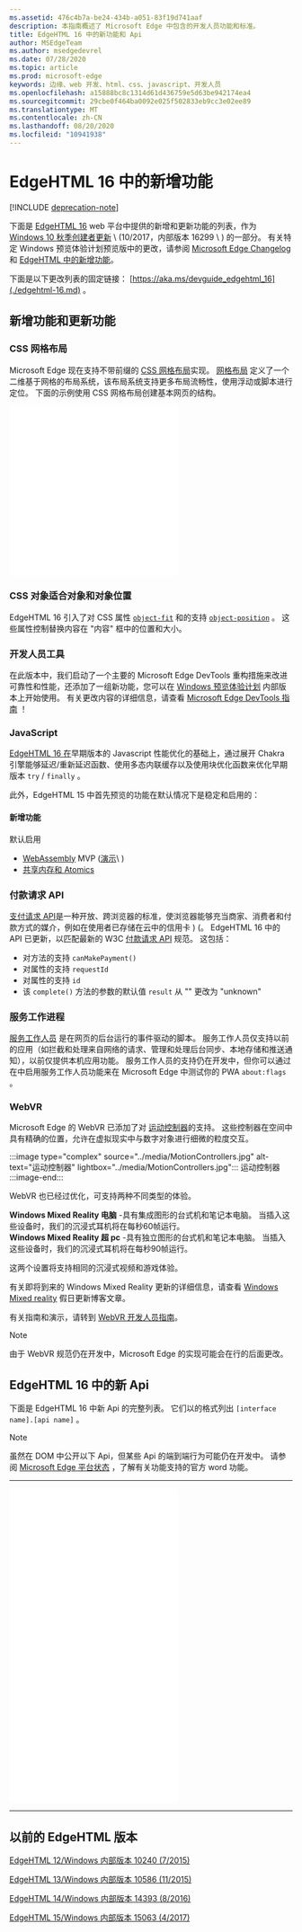 ```yaml
---
ms.assetid: 476c4b7a-be24-434b-a051-83f19d741aaf
description: 本指南概述了 Microsoft Edge 中包含的开发人员功能和标准。
title: EdgeHTML 16 中的新功能和 Api
author: MSEdgeTeam
ms.author: msedgedevrel
ms.date: 07/28/2020
ms.topic: article
ms.prod: microsoft-edge
keywords: 边缘、web 开发、html、css、javascript、开发人员
ms.openlocfilehash: a15888bc8c1314d61d436759e5d63be942174ea4
ms.sourcegitcommit: 29cbe0f464ba0092e025f502833eb9cc3e02ee89
ms.translationtype: MT
ms.contentlocale: zh-CN
ms.lasthandoff: 08/20/2020
ms.locfileid: "10941938"
---
```

# EdgeHTML 16 中的新增功能  

[!INCLUDE [deprecation-note](../../includes/legacy-edge-note.md)]  

下面是 [EdgeHTML 16](https://blogs.windows.com/msedgedev/2017/10/17) web 平台中提供的新增和更新功能的列表，作为 [Windows 10 秋季创建者更新](https://blogs.windows.com/windowsexperience/2017/10/17/whats-new-windows-10-fall-creators-update) \ (10/2017，内部版本 16299 \ ) 的一部分。  有关特定 Windows 预览体验计划预览版中的更改，请参阅 [Microsoft Edge Changelog](https://developer.microsoft.com/microsoft-edge/platform/changelog) 和 [EdgeHTML 中的新增功能](../whats-new.md)。  

下面是以下更改列表的固定链接：  [https://aka.ms/devguide_edgehtml_16](./edgehtml-16.md) 。  

## 新增功能和更新功能  

### CSS 网格布局  

Microsoft Edge 现在支持不带前缀的 [CSS 网格布局](https://www.w3.org/TR/css-grid-1)实现。  [网格布局](https://developer.mozilla.org/docs/Web/CSS/CSS_Grid_Layout) 定义了一个二维基于网格的布局系统，该布局系统支持更多布局流畅性，使用浮动或脚本进行定位。  下面的示例使用 CSS 网格布局创建基本网页的结构。  

<iframe height='303' scrolling='no' title='CSS 网格布局' src='//codepen.io/MSEdgeDev/embed/mMQqZX/?height=303&theme-id=23761&default-tab=css,result&embed-version=2' frameborder='no' allowtransparency='true' allowfullscreen='true'><a href='https://codepen.io/MSEdgeDev/pen/mMQqZX/'> </a> <a href='https://codepen.io/MSEdgeDev'> 在 CodePen 上通过 MSEdgeDev (@MSEdgeDev) 查看笔 CSS 网格布局 </a> <a href='https://codepen.io'> </a> 。</iframe>  

### CSS 对象适合对象和对象位置  

EdgeHTML 16 引入了对 CSS 属性 [`object-fit`](https://developer.mozilla.org/docs/Web/CSS/object-fit) 和的支持 [`object-position`](https://developer.mozilla.org/docs/Web/CSS/object-position) 。  这些属性控制替换内容在 "内容" 框中的位置和大小。  

### 开发人员工具  

在此版本中，我们启动了一个主要的 Microsoft Edge DevTools 重构措施来改进可靠性和性能，还添加了一组新功能，您可以在 [Windows 预览体验计划](https://insider.windows.com) 内部版本上开始使用。  有关更改内容的详细信息，请查看 [Microsoft Edge DevTools 指南](../whats-new.md) ！  

### JavaScript  

[EdgeHTML 16 在](https://blogs.windows.com/msedgedev/2017/10/31)早期版本的 Javascript 性能优化的基础上，通过展开 Chakra 引擎能够延迟/重新延迟函数、使用多态内联缓存以及使用块优化函数来优化早期版本 `try` / `finally` 。  

此外，EdgeHTML 15 中首先预览的功能在默认情况下是稳定和启用的：  

#### 新增功能  

默认启用  

*   [WebAssembly](https://developer.microsoft.com/microsoft-edge/platform/status/webassemblymvp/?q=WebAssembly) MVP ([演示](https://webassembly.org/demo)\ )   
*   [共享内存和 Atomics](https://developer.microsoft.com/microsoft-edge/platform/status/sharedmemoryandatomics/?q=Atomics)  

### 付款请求 API  

[支付请求 API](../windows-integration/payment-request-api.md)是一种开放、跨浏览器的标准，使浏览器能够充当商家、消费者和付款方式的媒介，例如在使用者已存储在云中的信用卡 )  (。  EdgeHTML 16 中的 API 已更新，以匹配最新的 W3C [付款请求 API](https://w3c.github.io/payment-request) 规范。  这包括：  

*   对方法的支持 `canMakePayment()`  
*   对属性的支持 `requestId`  
*   对属性的支持 `id`  
*   该 `complete()` 方法的参数的默认值 `result` 从 "" 更改为 "unknown"  

### 服务工作进程  

[服务工作人员](https://www.w3.org/TR/service-workers-1) 是在网页的后台运行的事件驱动的脚本。  服务工作人员仅支持以前的应用（如拦截和处理来自网络的请求、管理和处理后台同步、本地存储和推送通知），以前仅提供本机应用功能。  服务工作人员的支持仍在开发中，但你可以通过在中启用服务工作人员功能来在 Microsoft Edge 中测试你的 PWA `about:flags` 。  

### WebVR  

Microsoft Edge 的 WebVR 已添加了对 [运动控制器](https://developer.microsoft.com/windows/mixed-reality/motion_controllers)的支持。  这些控制器在空间中具有精确的位置，允许在虚拟现实中与数字对象进行细微的粒度交互。  

:::image type="complex" source="../media/MotionControllers.jpg" alt-text="运动控制器" lightbox="../media/MotionControllers.jpg":::
   运动控制器  
:::image-end:::  

WebVR 也已经过优化，可支持两种不同类型的体验。  

**Windows Mixed Reality 电脑** -具有集成图形的台式机和笔记本电脑。  当插入这些设备时，我们的沉浸式耳机将在每秒60帧运行。  
**Windows Mixed Reality 超 pc** -具有独立图形的台式机和笔记本电脑。  当插入这些设备时，我们的沉浸式耳机将在每秒90帧运行。  

这两个设置将支持相同的沉浸式视频和游戏体验。  

有关即将到来的 Windows Mixed Reality 更新的详细信息，请查看 [Windows Mixed reality](https://blogs.windows.com/windowsexperience/2017/08/28/windows-mixed-reality-holiday-update) 假日更新博客文章。  

有关指南和演示，请转到 [WebVR 开发人员指南](/microsoft-edge/webvr)。  

 > [!NOTE] 
 > 由于 WebVR 规范仍在开发中，Microsoft Edge 的实现可能会在行的后面更改。  

## EdgeHTML 16 中的新 Api  

下面是 EdgeHTML 16 中新 Api 的完整列表。  它们以的格式列出 `[interface name].[api name]` 。

> [!NOTE] 
> 虽然在 DOM 中公开以下 Api，但某些 Api 的端到端行为可能仍在开发中。  请参阅  [Microsoft Edge 平台状态](https://developer.microsoft.com/microsoft-edge/platform/status) ，了解有关功能支持的官方 word 功能。  

---  

<iframe height='559' scrolling='no' title='EdgeHTML 16 中的新 Api' src='//codepen.io/MSEdgeDev/embed/jLGZZY/?height=559&theme-id=23761&default-tab=result&embed-version=2' frameborder='no' allowtransparency='true' allowfullscreen='true'><a href='https://codepen.io/MSEdgeDev/pen/jLGZZY/'>在 </a> CodePen 上的 MSEdgeDev (@MSEdgeDev) 中查看 EdgeHTML 16 中的笔新 api <a href='https://codepen.io/MSEdgeDev'> </a> <a href='https://codepen.io'> </a> 。</iframe>  

---  

## 以前的 EdgeHTML 版本  

[EdgeHTML 12/Windows 内部版本 10240 (7/2015) ](./edgehtml-12.md)  

[EdgeHTML 13/Windows 内部版本 10586 (11/2015) ](./edgehtml-13.md)  

[EdgeHTML 14/Windows 内部版本 14393 (8/2016) ](./edgehtml-14.md)  

[EdgeHTML 15/Windows 内部版本 15063 (4/2017) ](./edgehtml-15.md)  
